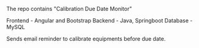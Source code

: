 The repo contains "Calibration Due Date Monitor"

Frontend - Angular and Bootstrap
Backend - Java, Springboot
Database - MySQL

Sends email reminder to calibrate equipments before due date.
